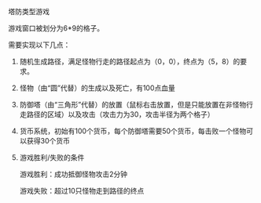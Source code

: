 塔防类型游戏

游戏窗口被划分为6*9的格子。

需要实现以下几点：

1. 随机生成路径，满足怪物行走的路径起点为（0，0），终点为（5，8）的要求。

2. 怪物（由“圆”代替）的生成以及死亡，有100点血量

3. 防御塔（由“三角形”代替）的放置（鼠标右击放置，但是只能放置在非怪物行走路径的区域）以及攻击（攻击力为30，攻击半径为两个格子）

4. 货币系统，初始有100个货币，每个防御塔需要50个货币，每击败一个怪物可以获得30个货币

5. 游戏胜利/失败的条件

   游戏胜利：成功抵御怪物攻击2分钟

   游戏失败：超过10只怪物走到路径的终点

